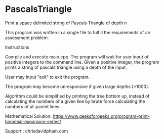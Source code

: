# PascalsTriangle
Print a space delimited string of Pascals Triangle of depth n

This program was written in a single file to fulfill the requirements
of an assessment problem.

Instructions

Compile and execute main.cpp. The program will wait for user input of
positive integers to the command line. Given a positive integer, the
program prints a string of pascals triangle using a depth of the input.

User may input "exit" to exit the program.

The program may become unresponsive if given large depths (>1000).

Algorithm could be simplified by printing the tree bottom up, instead of calculating the numbers of a given line by brute force calculating the numbers of all parent lines

Mathematical Solution:
https://www.geeksforgeeks.org/program-print-binomial-expansion-series/

Support : chrisdavidpham.com

